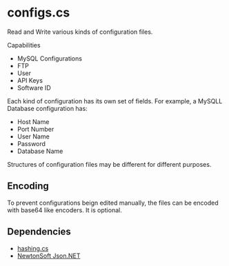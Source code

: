 # configs.cs

Read and Write various kinds of configuration files.


Capabilities

 * MySQL Configurations
 * FTP
 * User
 * API Keys
 * Software ID

Each kind of configuration has its own set of fields. For example, a MySQLL Database configuration has:

 * Host Name
 * Port Number
 * User Name
 * Password
 * Database Name

Structures of configuration files may be different for different purposes.


## Encoding

To prevent configurations beign edited manually, the files can be encoded with base64 like encoders.
It is optional.


## Dependencies

 * [hashing.cs](https://github.com/anytizer/hashing.cs)
 * [NewtonSoft Json.NET](https://www.newtonsoft.com/json)
